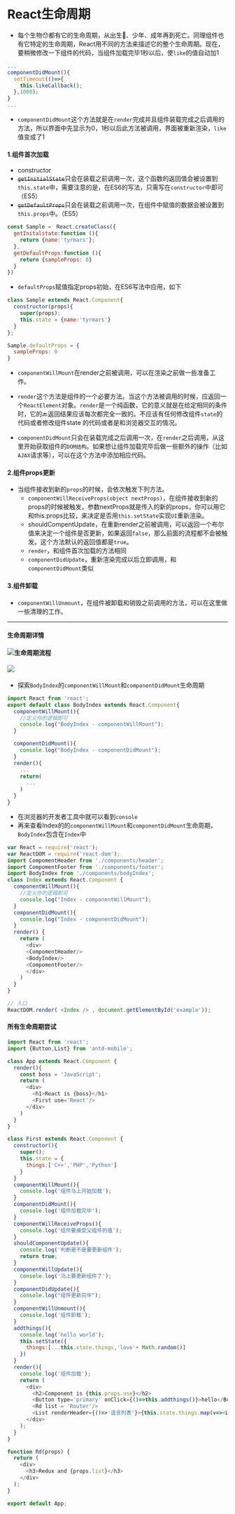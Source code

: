 # React生命周期

* 每个生物😯都有它的生命周期，从出生🐣、少年、成年再到死亡。同理组件也有它特定的生命周期，React用不同的方法来描述它的整个生命周期。现在，要稍微修改一下组件的代码，当组件加载完毕1秒以后，使`like`的值自动加1

```js
...
componentDidMount(){
  setTimeout(()=>{
    this.likeCallback();
  },1000);
}
...
```

* `componentDidMount`这个方法就是在`render`完成并且组件装载完成之后调用的方法，所以界面中先显示为0，1秒以后此方法被调用，界面被重新渲染，`like`值变成了1

#### 1.组件首次加载

* constructor
* ~~`getInitialState`~~只会在装载之前调用一次，这个函数的返回值会被设置到`this.state`中，需要注意的是，在ES6的写法，只需写在`constructor`中即可（ES5）
* ~~`getDefaultProps`~~只会在装载之前调用一次，在组件中赋值的数据会被设置到`this.props`中。（ES5）

```js
const Sample =　React.createClass({
  getInitalstate:function (){
    return {name:'tyrmars'};
  },
  getDefaultProps:function (){
    return {sampleProps: 0}
  }
})
```

* `defaultProps`赋值指定props初始，在ES6写法中应用，如下

```js
class Sample extends React.Component{
  constructor(props){
    super(props);
    this.state = {name:'tyrmars'}
  }
};

Sample.defaultProps = {
  sampleProps: 0
}
```

* `componentWillMount`在render之前被调用，可以在渲染之前做一些准备工作。
* `render`这个方法是组件的一个必要方法。当这个方法被调用的时候，应返回一个`ReactElement`对象。`render`是一个纯函数，它的意义就是在给定相同的条件时，它的🔙返回结果应该每次都完全一致的。不应该有任何修改组件`state`的代码或者修改组件state 的代码或者是和浏览器交互的情况。

* `componentDidMount`只会在装载完成之后调用一次，在`render`之后调用，从这里开始获取组件的`DOM结构`。如果想让组件加载完毕后做一些额外的操作（比如`AJAX`请求等），可以在这个方法中添加相应代码。

#### 2.组件props更新

* 当组件接收到新的`props`的时候，会依次触发下列方法。
  * `componentWillReceiveProps(object nextProps)`，在组件接收到新的props的时候被触发，参数nextProps就是传入的新的props，你可以用它和this.props比较，来决定是否用`this.setState`实现`UI`重新渲染。
  * shouldCompentUpdate，在重新render之前被调用，可以返回一个布尔值来决定一个组件是否更新，如果返回`false`，那么前面的流程都不会被触发。这个方法默认的返回值都是`true`。
  * `render`，和组件首次加载的方法相同
  * `componentDidUpdate`，重新渲染完成以后立即调用，和`componentDidMount`类似

#### 3.组件卸载

* `componentWillUnmount`，在组件被卸载和销毁之前调用的方法，可以在这里做一些清理的工作。

---

#### 生命周期详情

#### ![](http://www.kejiganhuo.tech/wp-content/uploads/2017/06/React生命周期.png)生命周期流程

#### ![](https://camo.githubusercontent.com/2d82a2e67c415a05b33005d0f500c679d34b2639/687474703a2f2f75706c6f61642d696d616765732e6a69616e7368752e696f2f75706c6f61645f696d616765732f313831343335342d346266363265353435353361333262372e706e673f696d6167654d6f6772322f6175746f2d6f7269656e742f7374726970253743696d61676556696577322f322f772f31323430)

* 探索`BodyIndex`的`componentWillMount`和`componentDidMount`生命周期

```js
import React from 'react';
export default class BodyIndex extends React.Component{
  componentWillMount(){
    //定义你的逻辑即可
    console.log("BodyIndex - componentWillMount");
  }

  componentDidMount(){
    console.log("BodyIndex - componentDidMount");
  }
  render(){
    ...
    return(
      ...
    )
  }
}
```

* 在浏览器的开发者工具中就可以看到`console`
* 再来查看Index的的`componentWillMount`和`componentDidMount`生命周期，`BodyIndex`包含在`Index`中

```js
var React = require('react');
var ReactDOM = require('react-dom');
import CompomentHeader from './components/header';
import CompomentFooter from './components/footer';
import BodyIndex from './components/bodyIndex';
class Index extends React.Component {
  componentWillMount(){
    //定义你的逻辑即可
    console.log("Index - componentWillMount");
  }
  componentDidMount(){
    console.log("Index - componentDidMount");
  }
  render() {
    return (
      <div>
      <CompomentHeader/>
      <BodyIndex/>
      <CompomentFooter/>
      </div>
    )
  }
}

// 入口
ReactDOM.render( <Index /> , document.getElementById('example'));
```

#### 所有生命周期尝试

```js
import React from 'react';
import {Button,List} from 'antd-mobile';

class App extends React.Component {
  render(){
    const boss = 'JavaScript';
    return (
      <div>
        <h1>React is {boss}</h1>
        <First use='React'/>
      </div>
    )
  }
}

class First extends React.Component {
  constructor(){
    super();
    this.state = {
      things:['C++','PHP','Python']
    }
  }
  componentWillMount(){
    console.log('组件马上开始加载');
  }
  componentDidMount(){
    console.log('组件加载完毕');
  }
  componentWillReceiveProps(){
    console.log('组件要接受父组件的值');
  }
  shouldComponentUpdate(){
    console.log('判断是不是要更新组件');
    return true;
  }
  componentWillUpdate(){
    console.log('马上要更新组件了');
  }
  componentDidUpdate(){
    console.log("组件更新完毕");
  }
  componentWillUnmount(){
    console.log('组件卸载');
  }
  addthings(){
    console.log('hello world');
    this.setState({
      things:[...this.state.things,'love'+ Math.random()]
    })
  }
  render(){
    console.log('组件加载');
    return (
      <div>
        <h2>Component is {this.props.use}</h2>
        <Button type='primary' onClick={()=>this.addthings()}>hello</Button>
        <Rd list = 'Router'/>
        <List renderHeader={()=>'语言列表'}>{this.state.things.map(v=><List.Item key={v}>{v}</List.Item>)}</List>
      </div>
    );
  }
}

function Rd(props) {
  return (
    <div>
      <h3>Redux and {props.list}</h3>
    </div>
  );
}

export default App;
```



